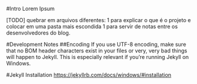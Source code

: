 #Intro
Lorem Ipsum

[TODO] quebrar em arquivos diferentes: 1 para explicar o que é o projeto e colocar em uma pasta mais escondida 1 para servir de notas entre os desenvolvedores do blog.

#Development Notes
##Encoding
If you use UTF-8 encoding, make sure that no BOM header characters exist in your files or very, very bad things will happen to Jekyll. This is especially relevant if you’re running Jekyll on Windows.


#Jekyll Installation
https://jekyllrb.com/docs/windows/#installation
